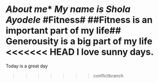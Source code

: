 *About me**
*My name is Shola Ayodele*
#Fitness#
##Fitness is an important part of my life##
**Generousity is a big part of my life**
<<<<<<< HEAD
I love sunny days.
=======
Today is a great day
>>>>>>> conflictbranch
